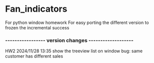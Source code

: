 # Fan_indicators
For python window homework
For easy porting the different version to frozen the incremental success 

### ----------------- version changes -------------------
HW2  2024/11/28 13:35   show the treeview list on window 
                        bug: same customer has different sales